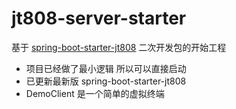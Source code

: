 # jt808-server-starter

基于 [spring-boot-starter-jt808](https://github.com/461316334/spring-boot-starter-jt808) 二次开发包的开始工程

- 项目已经做了最小逻辑 所以可以直接启动
- 已更新最新版 spring-boot-starter-jt808
- DemoClient 是一个简单的虚拟终端
